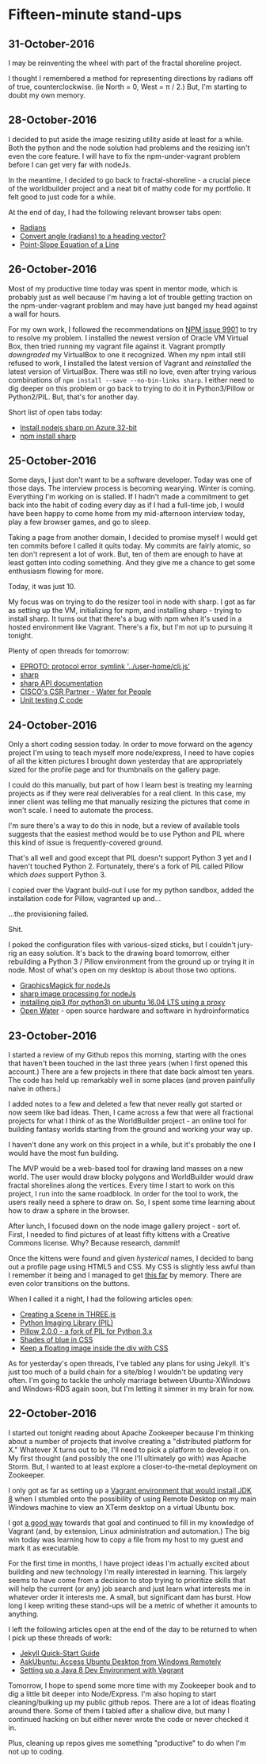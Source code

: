 # Fifteen-minute stand-ups

## 31-October-2016

I may be reinventing the wheel with part of the fractal shoreline project.

I thought I remembered a method for representing directions by radians off of true, counterclockwise. (ie North = 0, West = &pi; / 2.) But, I'm starting to doubt my own memory.

## 28-October-2016

I decided to put aside the image resizing utility aside at least for a while. Both the python and the node solution had problems and the resizing isn't even the core feature. I will have to fix the npm-under-vagrant problem before I can get very far with nodeJs.

In the meantime, I decided to go back to fractal-shoreline - a crucial piece of the worldbuilder project and a neat bit of mathy code for my portfolio. It felt good to just code for a while.

At the end of day, I had the following relevant browser tabs open:

- [Radians](https://www.mathsisfun.com/geometry/radians.html)
- [Convert angle (radians) to a heading vector?](http://math.stackexchange.com/questions/180874/convert-angle-radians-to-a-heading-vector)
- [Point-Slope Equation of a Line](http://math.stackexchange.com/questions/180874/convert-angle-radians-to-a-heading-vector)

## 26-October-2016

Most of my productive time today was spent in mentor mode, which is probably just as well because I'm having a lot of trouble getting traction on the npm-under-vagrant problem and may have just banged my head against a wall for hours.

For my own work, I followed the recommendations on [NPM issue 9901]((https://github.com/npm/npm/issues/9901)) to try to resolve my problem. I installed the newest version of Oracle VM Virtual Box, then tried running my vagrant file against it. Vagrant promptly *downgraded* my VirtualBox to one it recognized. When my npm intall still refused to work, I installed the latest version of Vagrant and *reinstalled* the latest version of VirtualBox. There was still no love, even after trying various combinations of ```npm install --save --no-bin-links sharp```. I either need to dig deeper on this problem or go back to trying to do it in Python3/Pillow or Python2/PIL. But, that's for another day.

Short list of open tabs today:

- [Install nodejs sharp on Azure 32-bit](http://stackoverflow.com/questions/39110318/install-nodejs-sharp-on-azure-32bit)
- [npm install sharp](http://sharp.dimens.io/en/stable/install/)

## 25-October-2016

Some days, I just don't want to be a software developer. Today was one of those days. The interview process is becoming wearying. Winter is coming. Everything I'm working on is stalled. If I hadn't made a commitment to get back into the habit of coding every day as if I had a full-time job, I would have been happy to come home from my mid-afternoon interview today, play a few browser games, and go to sleep.

Taking a page from another domain, I decided to promise myself I would get ten commits before I called it quits today. My commits are fairly atomic, so ten don't represent a lot of work. But, ten of them are enough to have at least gotten into coding something. And they give me a chance to get some enthusiasm flowing for more.

Today, it was just 10.

My focus was on trying to do the resizer tool in node with sharp. I got as far as setting up the VM, initializing for npm, and installing sharp - trying to install sharp. It turns out that there's a bug with npm when it's used in a hosted environment like Vagrant. There's a fix, but I'm not up to pursuing it tonight.

Plenty of open threads for tomorrow:

- [EPROTO: protocol error, symlink '../user-home/cli.js'](https://github.com/npm/npm/issues/9901)
- [sharp](https://github.com/lovell/sharp)
- [sharp API documentation](http://sharp.readthedocs.io/en/stable/api/#resizing)
- [CISCO's CSR Partner - Water for People](http://csr.cisco.com/casestudy/water-for-people)
- [Unit testing C code](http://stackoverflow.com/questions/65820/unit-testing-c-code)

## 24-October-2016

Only a short coding session today. In order to move forward on the agency project I'm using to teach myself more node/express, I need to have copies of all the kitten pictures I brought down yesterday that are appropriately sized for the profile page and for thumbnails on the gallery page.

I could do this manually, but part of how I learn best is treating my learning projects as if they were real deliverables for a real client. In this case, my inner client was telling me that manually resizing the pictures that come in won't scale. I need to automate the process.

I'm sure there's a way to do this in node, but a review of available tools suggests that the easiest method would be to use Python and PIL where this kind of issue is frequently-covered ground.

That's all well and good except that PIL doesn't support Python 3 yet and I haven't touched Python 2. Fortunately, there's a fork of PIL called Pillow which *does* support Python 3.

I copied over the Vagrant build-out I use for my python sandbox, added the installation code for Pillow, vagranted up and...

...the provisioning failed.

Shit.

I poked the configuration files with various-sized sticks, but I couldn't jury-rig an easy solution. It's back to the drawing board tomorrow, either rebuilding a Python 3 / Pillow environment from the ground up or trying it in node. Most of what's open on my desktop is about those two options.

- [GraphicsMagick for nodeJs](http://aheckmann.github.io/gm/)
- [sharp image processing for nodeJs](https://github.com/lovell/sharp)
- [installing pip3 (for python3) on ubuntu 16.04 LTS using a proxy](http://askubuntu.com/questions/778052/installing-pip3-for-python3-on-ubuntu-16-04-lts-using-a-proxy)
- [Open Water](https://publiclab.org/wiki/open-water) - open source hardware and software in hydroinformatics

## 23-October-2016

I started a review of my Github repos this morning, starting with the ones that haven't been touched in the last three years (when I first opened this account.) There are a few projects in there that date back almost ten years. The code has held up remarkably well in some places (and proven painfully naive in others.)

I added notes to a few and deleted a few that never really got started or now seem like bad ideas. Then, I came across a few that were all fractional projects for what I think of as the WorldBuilder project - an online tool for building fantasy worlds starting from the ground and working your way up.

I haven't done any work on this project in a while, but it's probably the one I would have the most fun building.

The MVP would be a web-based tool for drawing land masses on a new world. The user would draw blocky polygons and WorldBuilder would draw fractal shorelines along the vertices. Every time I start to work on this project, I run into the same roadblock. In order for the tool to work, the users really need a sphere to draw on. So, I spent some time learning about how to draw a sphere in the browser.

After lunch, I focused down on the node image gallery project - sort of. First, I needed to find pictures of at least fifty kittens with a Creative Commons license. Why? Because research, dammit!

Once the kittens were found and given *hysterical* names, I decided to bang out a profile page using HTML5 and CSS. My CSS is slightly less awful than I remember it being and I managed to get [this far](http://i.imgur.com/fW54pii.jpg) by memory. There are even color transitions on the buttons.

When I called it a night, I had the following articles open:

- [Creating a Scene in THREE.js](https://threejs.org/docs/index.html#Manual/Introduction/Creating_a_scene)
- [Python Imaging Library (PIL)](http://www.pythonware.com/products/pil/)
- [Pillow 2.0.0 - a fork of PIL for Python 3.x](https://pypi.python.org/pypi/Pillow/2.0.0)
- [Shades of blue in CSS](http://www.december.com/html/spec/color3.html)
- [Keep a floating image inside the div with CSS](http://stackoverflow.com/questions/369448/keeping-an-floated-image-inside-the-div-with-css)

As for yesterday's open threads, I've tabled any plans for using Jekyll. It's just too much of a build chain for a site/blog I wouldn't be updating very often. I'm going to tackle the unholy marriage between Ubuntu-XWindows and Windows-RDS again soon, but I'm letting it simmer in my brain for now.

## 22-October-2016

I started out tonight reading about Apache Zookeeper because I'm thinking about a number of projects that involve creating a "distributed platform for X." Whatever X turns out to be, I'll need to pick a platform to develop it on. My first thought (and possibly the one I'll ultimately go with) was Apache Storm. But, I wanted to at least explore a closer-to-the-metal deployment on Zookeeper.

I only got as far as setting up a [Vagrant environment that would install JDK 8](https://github.com/jake-bladt/zookeeper-labs) when I stumbled onto the possibility of using Remote Desktop on my main Windows machine to view an XTerm desktop on a virtual Ubuntu box.

I got [a good way](https://github.com/jake-bladt/remotable-ubuntu-vagrant) towards that goal and continued to fill in my knowledge of Vagrant (and, by extension, Linux administration and automation.) The big win today was learning how to copy a file from my host to my guest and mark it as executable.

For the first time in months, I have project ideas I'm actually excited about building and new technology I'm really interested in learning. This largely seems to have come from a decision to stop trying to prioritize skills that will help the current (or any) job search and just learn what interests me in whatever order it interests me. A small, but significant dam has burst. How long I keep writing these stand-ups will be a metric of whether it amounts to anything.

I left the following articles open at the end of the day to be returned to when I pick up these threads of work:

* [Jekyll Quick-Start Guide](https://jekyllrb.com/docs/quickstart/)
* [AskUbuntu: Access Ubuntu Desktop from Windows Remotely](http://askubuntu.com/questions/592537/can-i-access-ubuntu-from-windows-remotely)
* [Setting up a Java 8 Dev Environment with Vagrant](https://blog.versioneye.com/2015/05/05/setting-up-a-dev-environment-with-vagrant/)

Tomorrow, I hope to spend some more time with my Zookeeper book and to dig a little bit deeper into Node/Express. I'm also hoping to start cleaning/bulking up my public github repos. There are a lot of ideas floating around there. Some of them I tabled after a shallow dive, but many I continued hacking on but either never wrote the code or never checked it in.

Plus, cleaning up repos gives me something "productive" to do when I'm not up to coding.
